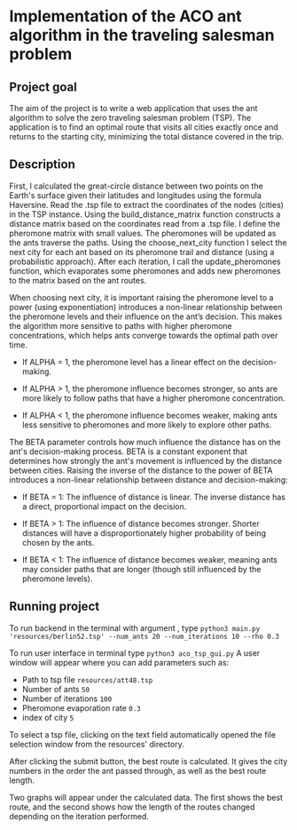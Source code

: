 # Implementation of the ACO ant algorithm in the traveling salesman problem

## Project goal
The aim of the project is to write a web application that uses the ant algorithm to 
solve the zero traveling salesman problem (TSP). The application is to find an optimal 
route that visits all cities exactly once and returns to the starting city, minimizing 
the total distance covered in the trip.

## Description

First, I calculated the great-circle distance between two points on the Earth's surface given their latitudes and longitudes using the formula Haversine.
Read the .tsp file to extract the coordinates of the nodes (cities) in the TSP instance.
Using the build_distance_matrix function constructs a distance matrix based on the coordinates read from a .tsp file.
I define the pheromone matrix with small values. The pheromones will be updated as the ants traverse the paths.
Using the choose_next_city function I select the next city for each ant based on its pheromone trail and distance (using a probabilistic approach).
After each iteration, I call the update_pheromones function, which evaporates some pheromones and adds new pheromones to the matrix based on the ant routes.


When choosing next city, it is important raising the pheromone level to a power (using exponentiation) introduces a non-linear relationship between 
the pheromone levels and their influence on the ant’s decision. This makes the algorithm more sensitive to paths with higher pheromone concentrations, 
which helps ants converge towards the optimal path over time.

* If ALPHA = 1, the pheromone level has a linear effect on the decision-making.

* If ALPHA > 1, the pheromone influence becomes stronger, so ants are more likely to follow paths that have a higher pheromone concentration.

* If ALPHA < 1, the pheromone influence becomes weaker, making ants less sensitive to pheromones and more likely to explore other paths.

The BETA parameter controls how much influence the distance has on the ant's decision-making process.
BETA is a constant exponent that determines how strongly the ant's movement is influenced by the distance between cities.
Raising the inverse of the distance to the power of BETA introduces a non-linear relationship between distance and decision-making:

* If BETA = 1: The influence of distance is linear. The inverse distance has a direct, proportional impact on the decision.

* If BETA > 1: The influence of distance becomes stronger. Shorter distances will have a disproportionately higher probability of being chosen by the ants.

* If BETA < 1: The influence of distance becomes weaker, meaning ants may consider paths that are longer (though still influenced by the pheromone levels).

## Running project

To run backend in the terminal with argument , type ```python3 main.py 'resources/berlin52.tsp' --num_ants 20 --num_iterations 10 --rho 0.3```

To run user interface in terminal type ```python3 aco_tsp_gui.py```
A user window will appear where you can add parameters such as:
* Path to tsp file `resources/att48.tsp`
* Number of ants `50`
* Number of iterations `100`
* Pheromone evaporation rate `0.3`
* index of city `5`

To select a tsp file, clicking on the text field automatically opened the file selection window from the resources' directory.

After clicking the submit button, the best route is calculated. It gives the city numbers in the order the ant passed through, as well as the best route length.

Two graphs will appear under the calculated data. The first shows the best route, and the second shows how the length of the routes changed depending on the iteration performed.
